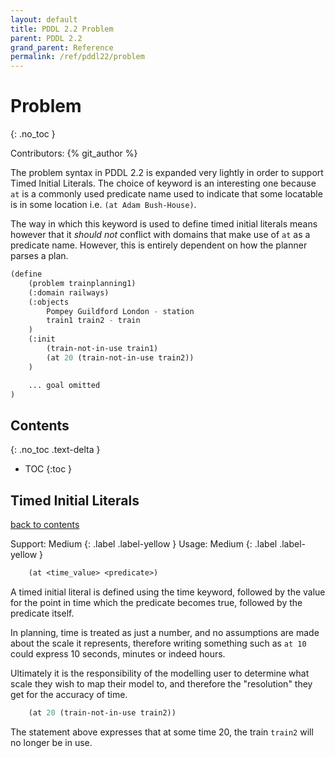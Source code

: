 ```yaml
---
layout: default
title: PDDL 2.2 Problem
parent: PDDL 2.2
grand_parent: Reference
permalink: /ref/pddl22/problem
---
```

# Problem
{: .no_toc }

Contributors: {% git_author %}

The problem syntax in PDDL 2.2 is expanded very lightly in order to support Timed Initial Literals. The choice of keyword is an interesting one because `at` is a commonly used predicate name used to indicate that some locatable is in some location i.e. `(at Adam Bush-House)`.

The way in which this keyword is used to define timed initial literals means however that it *should not* conflict with domains that make use of `at` as a predicate name. However, this is entirely dependent on how the planner parses a plan.

```cl
(define
    (problem trainplanning1)
    (:domain railways)
    (:objects
        Pompey Guildford London - station
        train1 train2 - train
    )
    (:init
        (train-not-in-use train1)
        (at 20 (train-not-in-use train2))
    )

    ... goal omitted
)
```

## Contents
{: .no_toc .text-delta }

- TOC
{:toc }

## Timed Initial Literals

[back to contents](#contents)

Support: Medium
{: .label .label-yellow }
Usage: Medium
{: .label .label-yellow }

```cl
    (at <time_value> <predicate>)
```

A timed initial literal is defined using the time keyword, followed by the value for the point in time which the predicate becomes true, followed by the predicate itself.

In planning, time is treated as just a number, and no assumptions are made about the scale it represents, therefore writing something such as `at 10` could express 10 seconds, minutes or indeed hours.

Ultimately it is the responsibility of the modelling user to determine what scale they wish to map their model to, and therefore the "resolution" they get for the accuracy of time.

```cl
    (at 20 (train-not-in-use train2))
```

The statement above expresses that at some time 20, the train `train2` will no longer be in use.
